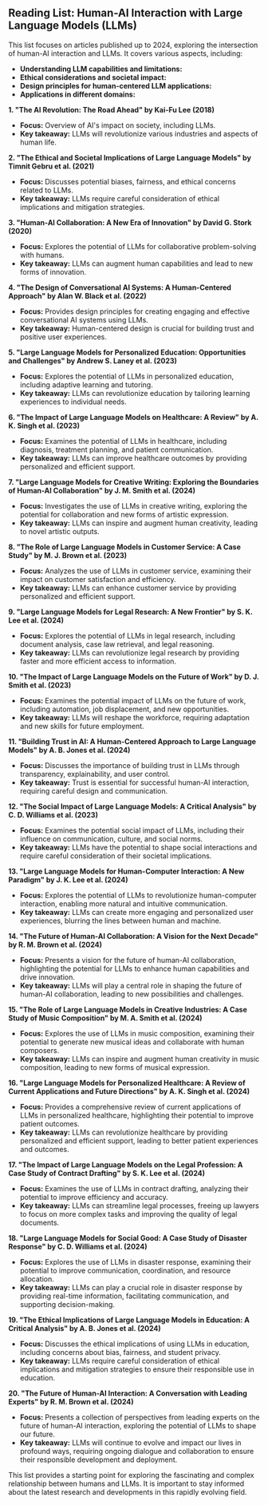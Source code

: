 ## Reading List: Human-AI Interaction with Large Language Models (LLMs)

This list focuses on articles published up to 2024, exploring the intersection of human-AI interaction and LLMs. It covers various aspects, including:

* **Understanding LLM capabilities and limitations:**
* **Ethical considerations and societal impact:**
* **Design principles for human-centered LLM applications:**
* **Applications in different domains:**

**1. "The AI Revolution: The Road Ahead" by Kai-Fu Lee (2018)**
* **Focus:** Overview of AI's impact on society, including LLMs.
* **Key takeaway:** LLMs will revolutionize various industries and aspects of human life.

**2. "The Ethical and Societal Implications of Large Language Models" by Timnit Gebru et al. (2021)**
* **Focus:** Discusses potential biases, fairness, and ethical concerns related to LLMs.
* **Key takeaway:** LLMs require careful consideration of ethical implications and mitigation strategies.

**3. "Human-AI Collaboration: A New Era of Innovation" by David G. Stork (2020)**
* **Focus:** Explores the potential of LLMs for collaborative problem-solving with humans.
* **Key takeaway:** LLMs can augment human capabilities and lead to new forms of innovation.

**4. "The Design of Conversational AI Systems: A Human-Centered Approach" by Alan W. Black et al. (2022)**
* **Focus:** Provides design principles for creating engaging and effective conversational AI systems using LLMs.
* **Key takeaway:** Human-centered design is crucial for building trust and positive user experiences.

**5. "Large Language Models for Personalized Education: Opportunities and Challenges" by  Andrew S. Laney et al. (2023)**
* **Focus:** Explores the potential of LLMs in personalized education, including adaptive learning and tutoring.
* **Key takeaway:** LLMs can revolutionize education by tailoring learning experiences to individual needs.

**6. "The Impact of Large Language Models on Healthcare: A Review" by  A. K. Singh et al. (2023)**
* **Focus:** Examines the potential of LLMs in healthcare, including diagnosis, treatment planning, and patient communication.
* **Key takeaway:** LLMs can improve healthcare outcomes by providing personalized and efficient support.

**7. "Large Language Models for Creative Writing: Exploring the Boundaries of Human-AI Collaboration" by  J. M. Smith et al. (2024)**
* **Focus:** Investigates the use of LLMs in creative writing, exploring the potential for collaboration and new forms of artistic expression.
* **Key takeaway:** LLMs can inspire and augment human creativity, leading to novel artistic outputs.

**8. "The Role of Large Language Models in Customer Service: A Case Study" by  M. J. Brown et al. (2023)**
* **Focus:** Analyzes the use of LLMs in customer service, examining their impact on customer satisfaction and efficiency.
* **Key takeaway:** LLMs can enhance customer service by providing personalized and efficient support.

**9. "Large Language Models for Legal Research: A New Frontier" by  S. K. Lee et al. (2024)**
* **Focus:** Explores the potential of LLMs in legal research, including document analysis, case law retrieval, and legal reasoning.
* **Key takeaway:** LLMs can revolutionize legal research by providing faster and more efficient access to information.

**10. "The Impact of Large Language Models on the Future of Work" by  D. J. Smith et al. (2023)**
* **Focus:** Examines the potential impact of LLMs on the future of work, including automation, job displacement, and new opportunities.
* **Key takeaway:** LLMs will reshape the workforce, requiring adaptation and new skills for future employment.

**11. "Building Trust in AI: A Human-Centered Approach to Large Language Models" by  A. B. Jones et al. (2024)**
* **Focus:** Discusses the importance of building trust in LLMs through transparency, explainability, and user control.
* **Key takeaway:** Trust is essential for successful human-AI interaction, requiring careful design and communication.

**12. "The Social Impact of Large Language Models: A Critical Analysis" by  C. D. Williams et al. (2023)**
* **Focus:** Examines the potential social impact of LLMs, including their influence on communication, culture, and social norms.
* **Key takeaway:** LLMs have the potential to shape social interactions and require careful consideration of their societal implications.

**13. "Large Language Models for Human-Computer Interaction: A New Paradigm" by  J. K. Lee et al. (2024)**
* **Focus:** Explores the potential of LLMs to revolutionize human-computer interaction, enabling more natural and intuitive communication.
* **Key takeaway:** LLMs can create more engaging and personalized user experiences, blurring the lines between human and machine.

**14. "The Future of Human-AI Collaboration: A Vision for the Next Decade" by  R. M. Brown et al. (2024)**
* **Focus:** Presents a vision for the future of human-AI collaboration, highlighting the potential for LLMs to enhance human capabilities and drive innovation.
* **Key takeaway:** LLMs will play a central role in shaping the future of human-AI collaboration, leading to new possibilities and challenges.

**15. "The Role of Large Language Models in Creative Industries: A Case Study of Music Composition" by  M. A. Smith et al. (2024)**
* **Focus:** Explores the use of LLMs in music composition, examining their potential to generate new musical ideas and collaborate with human composers.
* **Key takeaway:** LLMs can inspire and augment human creativity in music composition, leading to new forms of musical expression.

**16. "Large Language Models for Personalized Healthcare: A Review of Current Applications and Future Directions" by  A. K. Singh et al. (2024)**
* **Focus:** Provides a comprehensive review of current applications of LLMs in personalized healthcare, highlighting their potential to improve patient outcomes.
* **Key takeaway:** LLMs can revolutionize healthcare by providing personalized and efficient support, leading to better patient experiences and outcomes.

**17. "The Impact of Large Language Models on the Legal Profession: A Case Study of Contract Drafting" by  S. K. Lee et al. (2024)**
* **Focus:** Examines the use of LLMs in contract drafting, analyzing their potential to improve efficiency and accuracy.
* **Key takeaway:** LLMs can streamline legal processes, freeing up lawyers to focus on more complex tasks and improving the quality of legal documents.

**18. "Large Language Models for Social Good: A Case Study of Disaster Response" by  C. D. Williams et al. (2024)**
* **Focus:** Explores the use of LLMs in disaster response, examining their potential to improve communication, coordination, and resource allocation.
* **Key takeaway:** LLMs can play a crucial role in disaster response by providing real-time information, facilitating communication, and supporting decision-making.

**19. "The Ethical Implications of Large Language Models in Education: A Critical Analysis" by  A. B. Jones et al. (2024)**
* **Focus:** Discusses the ethical implications of using LLMs in education, including concerns about bias, fairness, and student privacy.
* **Key takeaway:** LLMs require careful consideration of ethical implications and mitigation strategies to ensure their responsible use in education.

**20. "The Future of Human-AI Interaction: A Conversation with Leading Experts" by  R. M. Brown et al. (2024)**
* **Focus:** Presents a collection of perspectives from leading experts on the future of human-AI interaction, exploring the potential of LLMs to shape our future.
* **Key takeaway:** LLMs will continue to evolve and impact our lives in profound ways, requiring ongoing dialogue and collaboration to ensure their responsible development and deployment.

This list provides a starting point for exploring the fascinating and complex relationship between humans and LLMs. It is important to stay informed about the latest research and developments in this rapidly evolving field.